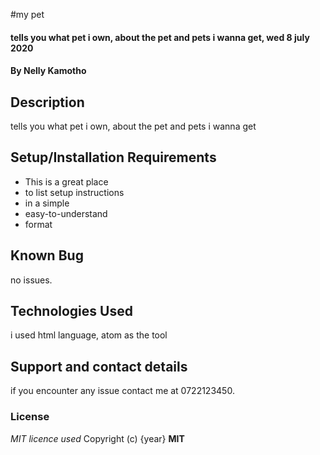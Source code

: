 #my pet
#### tells you what pet i own, about the pet and pets i wanna get, wed 8 july 2020
#### By **Nelly Kamotho**
## Description
tells you what pet i own, about the pet and pets i wanna get
## Setup/Installation Requirements
* This is a great place
* to list setup instructions
* in a simple
* easy-to-understand
* format
## Known Bug
no issues. 
## Technologies Used
i used html language, atom as the tool
## Support and contact details
if you encounter any issue contact me at 0722123450.
### License
*MIT licence used*
Copyright (c) {year} **MIT**
  
